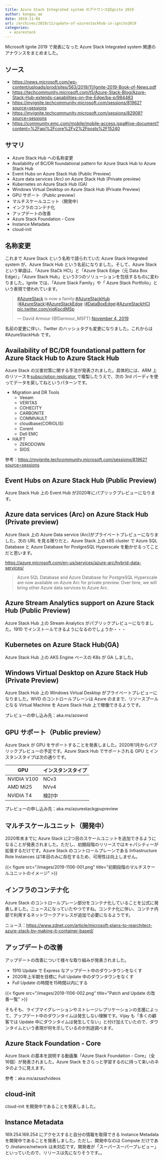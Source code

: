 ```yaml
---
title: Azure Stack Integrated system のアナウンス@Ignite 2019
author: kongou_ae
date: 2019-11-04
url: /archives/2019/11/update-of-azurestackhub-in-ignite2019
categories:
  - azurestack
---
```


Microsoft Ignite 2019 で発表になった Azure Stack Integrated system 関連のアナウンスをまとめました。

## ソース
- https://news.microsoft.com/wp-content/uploads/prod/sites/563/2019/11/Ignite-2019-Book-of-News.pdf
- https://techcommunity.microsoft.com/t5/Azure-Stack-Blog/Azure-Stack-Hub-extends-capabilities-on-the-Edge/ba-p/984483
- https://myignite.techcommunity.microsoft.com/sessions/81962?source=sessions
- https://myignite.techcommunity.microsoft.com/sessions/82908?source=sessions
- https://community.emc.com/mobile/mobile-access.jspa#jive-document?content=%2Fapi%2Fcore%2Fv2%2Fposts%2F15240

## サマリ

- Azure Stack Hub への名称変更
- Availability of BC/DR foundational pattern for Azure Stack Hub to Azure Stack Hub
- Event Hubs on Azure Stack Hub (Public Preview)
- Azure data services (Arc) on Azure Stack Hub (Private preview)
- Kubernetes on Azure Stack Hub (GA)
- Windows Virtual Desktop on Azure Stack Hub (Private Preview)
- GPU サポート（Public preview）
- マルチスケールユニット（開発中）
- インフラのコンテナ化
- アップデートの改善
- Azure Stack Foundation - Core
- Instance Metadata
- cloud-init

## 名称変更

これまで Azure Stack という名称で語られていた Azure Stack Integrated system が、Azure Stack Hub という名前になりました。そして、Azure Stack という単語は、「Azure StaCk HCI」と「Azure Stack Edge（元 Data Box Edge）」「Azure Stack Hub」という3つのソリューションを包括するものに変わりました。Ignite では、「Azure Stack Family」や「 Azure Stack Portfolio」という表現で使われています。

<blockquote class="twitter-tweet"><p lang="en" dir="ltr"><a href="https://twitter.com/hashtag/AzureStack?src=hash&amp;ref_src=twsrc%5Etfw">#AzureStack</a> is now a family:<a href="https://twitter.com/hashtag/AzureStackHub?src=hash&amp;ref_src=twsrc%5Etfw">#AzureStackHub</a> (<a href="https://twitter.com/hashtag/AzureStack?src=hash&amp;ref_src=twsrc%5Etfw">#AzureStack</a>)<a href="https://twitter.com/hashtag/AzureStackEdge?src=hash&amp;ref_src=twsrc%5Etfw">#AzureStackEdge</a> (<a href="https://twitter.com/hashtag/DataBoxEdge?src=hash&amp;ref_src=twsrc%5Etfw">#DataBoxEdge</a>)<a href="https://twitter.com/hashtag/AzureStackHCI?src=hash&amp;ref_src=twsrc%5Etfw">#AzureStackHCI</a> <a href="https://t.co/xjqKpcdMSp">pic.twitter.com/xjqKpcdMSp</a></p>&mdash; David Armour (@Darmour_MSFT) <a href="https://twitter.com/Darmour_MSFT/status/1191355165116420096?ref_src=twsrc%5Etfw">November 4, 2019</a></blockquote> <script async src="https://platform.twitter.com/widgets.js" charset="utf-8"></script>

名前の変更に伴い、Twitter のハッシュタグも変更になりました。これからは #AzureStackHub です。

## Availability of BC/DR foundational pattern for Azure Stack Hub to Azure Stack Hub

Azure Stack の災害対策に関する手法が発表されました。具体的には、ARM 上のリソースを[subscription replicator
](https://github.com/Azure-Samples/azure-intelligent-edge-patterns/tree/master/subscription%20replicator)で複製したうえで、次の 3rd パーディを使ってデータを戻してねというパターンです。

- Migration and DR Tools
  - Veeam
  - VERITAS
  - COHECITY
  - CARBONITE
  - COMMVAULT
  - cloudbase(CORIOLIS)
  - Corent
  - Dell EMC
- HA/FT
  - ZERODOWN
  - SIOS

参考：https://myignite.techcommunity.microsoft.com/sessions/81962?source=sessions

## Event Hubs on Azure Stack Hub (Public Preview)

Azure Stack Hub 上の Event Hub が2020年にパブリックプレビューになります。

## Azure data services (Arc) on Azure Stack Hub (Private preview)

Azure Stack 上の Azure Data service (Arc)がプライベートプレビューになりました。次の URL を見る限りだと、Azure Stack 上の k8S cluster で Azure SQL Database と Azure Database for PostgreSQL Hyperscale を動かせるってことだと思います。

https://azure.microsoft.com/en-us/services/azure-arc/hybrid-data-services/

> Azure SQL Database and Azure Database for PostgreSQL Hyperscale are now available on Azure Arc for private preview. Over time, we will bring other Azure data services to Azure Arc.

## Azure Stream Analytics support on Azure Stack Hub (Public Preview)

Azure Stack Hub 上の Stream Analytics がパブリックプレビューになりました。1910 でインストールできるようになるのでしょうか・・・

## Kubernetes on Azure Stack Hub(GA)

Azure Stack Hub 上の AKS Engine ベースの K8s が GA しました。

## Windows Virtual Desktop on Azure Stack Hub (Private Preview)

Azure Stack Hub 上の Windows Virtual Desktop がプライベートプレビューになりました。WVD のコントロールプレーンは Azure のままで、リソースプールとなる Virtual Machine を Azure Stack Hub 上で稼働できるようです。

プレビューの申し込み先：aka.ms/azswvd

## GPU サポート（Public preview）

Azure Stack が GPU をサポートすることを発表しました。2020年1月からパブリックプレビューの予定です。Azure Stack Hub でサポートされる GPU とインスタンスタイプは次の通りです。

| GPU | インスタンスタイプ |
|----|--------------------|
|NVIDIA V100|NCv3|
|AMD Mi25|NVv4|
|NVIDIA T4| 検討中 |

プレビューの申し込み先：aka.ms/azurestackgpupreview

## マルチスケールユニット（開発中）

2020年末までに Azure Stack に2つ目のスケールユニットを追加できるようになることが発表されました。ただし、初期段階のリリースではキャパシティーが拡張するだけです。Azure Stack のコントロールプレーンである Infrastructure Role Instances は1本目のみに存在するため、可用性は向上しません。

{{< figure src="/images/2019-1106-001.png" title="初期段階のマルチスケールユニットのイメージ" >}}

## インフラのコンテナ化

Azure Stack のコントロールプレーン部分をコンテナ化していることを公式に発表しました。ニュースになっていたやつですね。コンテナ化に伴い、コンテナ内部で利用するネットワークアドレスが追加で必要になるようです。

ニュース：https://www.zdnet.com/article/microsoft-plans-to-rearchitect-azure-stack-by-making-it-container-based/

## アップデートの改善

アップデートの改善について様々な取り組みが発表されました。

- 1910 Update で Express なアップデート中のダウンタウンをなくす
- 2020年上半期を目標に Full Update 中のダウンタウンをなくす
- Full Update の時間を15時間以内にする

{{< figure src="/images/2019-1106-002.png" title="Patch and Update の改善一覧" >}}

そもそも、ライブマイグレーションやストレージレプリケーションの支援によって、アップデート中のダウンタイムは発生しない理解です。Vijay も「多くの顧客では Update 中にダウンタイムは発生してない」と付け加えていたので、ダウンタイムという表現が何を示しているのか別途調べます。

## Azure Stack Foundation - Core

Azure Stack の基本を説明する動画集「Azure Stack Foundation - Core」（全16個）が発表されました。Azure Stack をさらっと学習するのに持って来いのネタのように見えます。

参考：aka.ms/azsasfvideos

## cloud-init

cloud-init を開発中であることを発表しました。

## Instance Metadata

169.254.169.254 にアクセスすると自分の情報を取得できる Instance Metadata を開発中であることを発表しました。ただし、開発中なのは Compute だけであり /instance/network は未対応です。開発者が「スーパースーパープレビュー」といっていたので、リリースは先になりそうです。。
